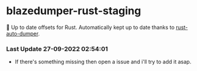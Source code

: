 # blazedumper-rust-staging

🚀 Up to date offsets for Rust. Automatically kept up to date thanks to [rust-auto-dumper](https://github.com/Akandesh/rust-auto-dumper).


### Last Update 27-09-2022 02:54:01
- If there's something missing then open a issue and i'll try to add it asap.